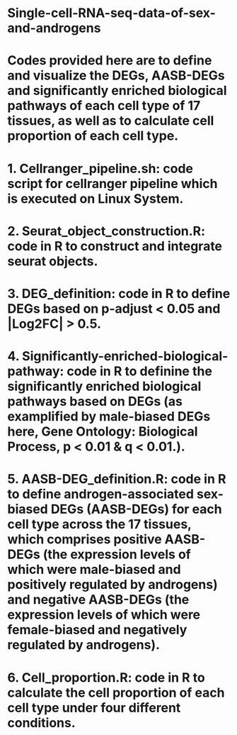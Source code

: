 # Single-cell-RNA-seq-data-of-sex-and-androgens
# Codes provided here are to define and visualize the DEGs, AASB-DEGs and significantly enriched biological pathways of each cell type of 17 tissues, as well as to calculate cell proportion of each cell type.
# 1. Cellranger_pipeline.sh: code script for cellranger pipeline which is executed on Linux System. 
# 2. Seurat_object_construction.R: code in R to construct and integrate seurat objects.
# 3. DEG_definition: code in R to define DEGs based on p-adjust < 0.05 and |Log2FC| > 0.5.
# 4. Significantly-enriched-biological-pathway: code in R to definine the significantly enriched biological pathways based on DEGs (as examplified by male-biased DEGs here, Gene Ontology: Biological Process, p < 0.01 & q < 0.01.).
# 5. AASB-DEG_definition.R: code in R to define androgen-associated sex-biased DEGs (AASB-DEGs) for each cell type across the 17 tissues, which comprises positive AASB-DEGs (the expression levels of which were male-biased and positively regulated by androgens) and negative AASB-DEGs (the expression levels of which were female-biased and negatively regulated by androgens).
# 6. Cell_proportion.R: code in R to calculate the cell proportion of each cell type under four different conditions.
